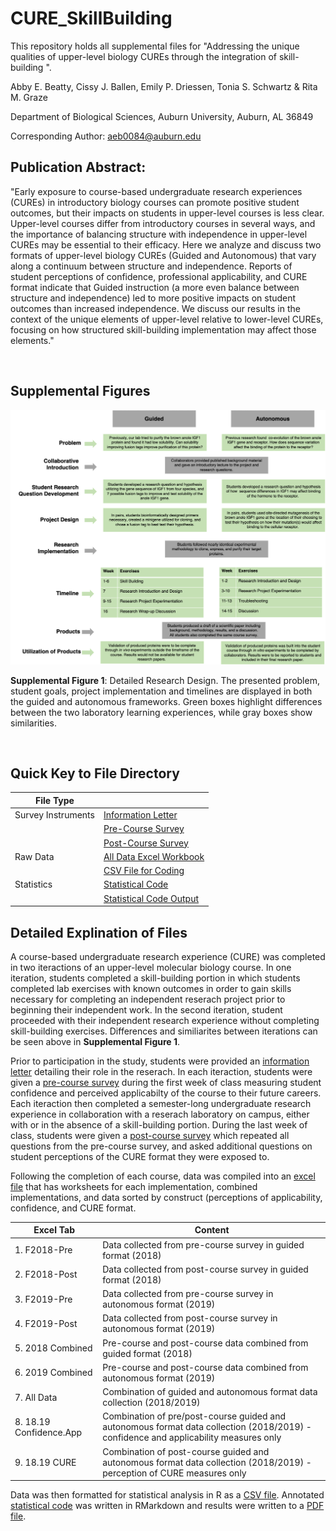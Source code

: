 # CURE_SkillBuilding
This repository holds all supplemental files for "Addressing the unique qualities of upper-level biology CUREs through the integration of skill-building ".

Abby E. Beatty, Cissy J. Ballen, Emily P. Driessen, Tonia S. Schwartz & Rita M. Graze

Department of Biological Sciences, Auburn University, Auburn, AL 36849

Corresponding Author: aeb0084@auburn.edu



## Publication Abstract: 
"Early exposure to course-based undergraduate research experiences (CUREs) in introductory biology courses can promote positive student outcomes, but their impacts on students in upper-level courses is less clear. Upper-level courses differ from introductory courses in several ways, and the importance of balancing structure with independence in upper-level CUREs may be essential to their efficacy. Here we analyze and discuss two formats of upper-level biology CUREs (Guided and Autonomous) that vary along a continuum between structure and independence. Reports of student perceptions of confidence, professional applicability, and CURE format indicate that Guided instruction (a more even balance between structure and independence) led to more positive impacts on student outcomes than increased independence. We discuss our results in the context of the unique elements of upper-level relative to lower-level CUREs, focusing on how structured skill-building implementation may affect those elements."

&nbsp;

## Supplemental Figures
<img src="SuppFig1.png" width="600">

**Supplemental Figure 1**: Detailed Research Design. The presented problem, student goals, project implementation and timelines are displayed in both the guided and autonomous frameworks.  Green boxes highlight differences between the two laboratory learning experiences, while gray boxes show similarities.

&nbsp;

## Quick Key to File Directory
File Type | &nbsp;
------------------------------------ | -----------------------------------------------------
Survey Instruments                   | [Information Letter](Information_Letter_2019.docx)
&nbsp;                               | [Pre-Course Survey](Pre_Survey_2019_edit.pdf)
&nbsp;                               | [Post-Course Survey](Post_Survey_2019_edit.pdf)
Raw Data                             | [All Data Excel Workbook](Final.Data.Set.xlsx)
&nbsp;                               | [CSV File for Coding](Models.csv)
Statistics                           | [Statistical Code](ICB_SkillBuilding_CURE.Rmd)
&nbsp;                               | [Statistical Code Output](ICB_SkillBuilding_CURE.pdf)

## Detailed Explination of Files

A course-based undergraduate research experience (CURE) was completed in two iteractions of an upper-level molecular biology course. In one iteration, students completed a skill-building portion in which students completed lab exercises with known outcomes in order to gain skills necessary for completing an independent reserach project prior to beginning their independent work. In the second iteration, student proceeded with their independent research experience without completing skill-building exercises. Differences and similiarites between iterations can be seen above in **Supplemental Figure 1**.

Prior to participation in the study, students were provided an [information letter](Information_Letter_2019.docx) detailing their role in the reserach. In each iteraction, students were given a [pre-course survey](Pre_Survey_2019_edit.pdf) during the first week of class measuring student confidence and perceived applicabilty of the course to their future careers. Each iteraction then completed a semester-long undergraduate research experience in collaboration with a reserach laboratory on campus, either with or in the absence of a skill-building portion. During the last week of class, students were given a [post-course survey](Post_Survey_2019_edit.pdf) which repeated all questions from the pre-course survey, and asked additional questions on student perceptions of the CURE format they were exposed to.

Following the completion of each course, data was compiled into an [excel file](Final.Data.Set.xlsx) that has worksheets for each implementation, combined implementations, and data sorted by construct (perceptions of applicability, confidence, and CURE format. 
  
Excel Tab| Content
--------------------------- | -----------------------------------------------------
1. F2018-Pre                | Data collected from pre-course survey in guided format (2018)
2. F2018-Post               | Data collected from post-course survey in guided format (2018)
3. F2019-Pre                | Data collected from pre-course survey in autonomous format (2019)
4. F2019-Post               | Data collected from post-course survey in autonomous format (2019)
5. 2018 Combined            | Pre-course and post-course data combined from guided format (2018)
6. 2019 Combined            | Pre-course and post-course data combined from autonomous format (2019)
7. All Data                 | Combination of guided and autonomous format data collection (2018/2019)
8. 18.19 Confidence.App     | Combination of pre/post-course guided and autonomous format data collection (2018/2019) -confidence and applicability measures only
9. 18.19 CURE               | Combination of post-course guided and autonomous format data collection (2018/2019) -perception of CURE measures only


Data was then formatted for statistical analysis in R as a [CSV file](Models.csv). Annotated [statistical code](ICB_SkillBuilding_CURE.Rmd) was written in RMarkdown and results were written to a [PDF file](ICB_SkillBuilding_CURE.pdf).

